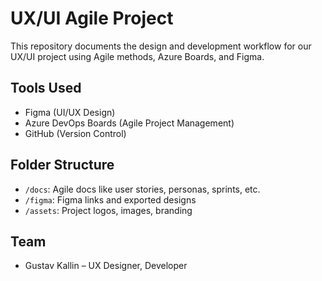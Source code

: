 # UX/UI Agile Project

This repository documents the design and development workflow for our UX/UI project using Agile methods, Azure Boards, and Figma.

## Tools Used

- Figma (UI/UX Design)
- Azure DevOps Boards (Agile Project Management)
- GitHub (Version Control)

## Folder Structure

- `/docs`: Agile docs like user stories, personas, sprints, etc.
- `/figma`: Figma links and exported designs
- `/assets`: Project logos, images, branding

## Team

- Gustav Kallin – UX Designer, Developer
